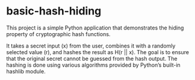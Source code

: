 # basic-hash-hiding
This project is a simple Python application that demonstrates the hiding property of cryptographic hash functions.

It takes a secret input (x) from the user, combines it with a randomly selected value (r), and hashes the result as H(r || x).
The goal is to ensure that the original secret cannot be guessed from the hash output.
The hashing is done using various algorithms provided by Python’s built-in hashlib module.

